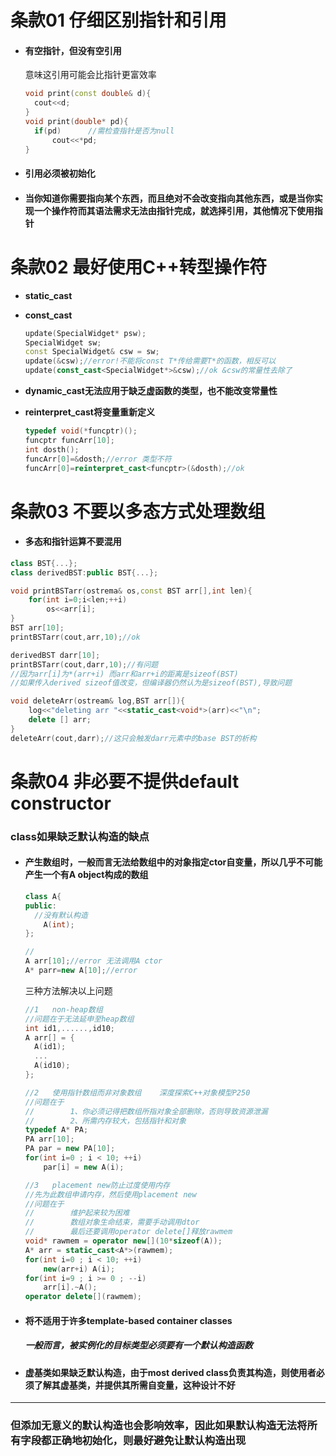 # 条款01	仔细区别指针和引用

- #### 有空指针，但没有空引用

  意味这引用可能会比指针更富效率

  ```cpp
  void print(const double& d){
  	cout<<d;
  }
  void print(double* pd){
  	if(pd)		//需检查指针是否为null
  		cout<<*pd;
  }
  ```

- #### 引用必须被初始化

- #### 当你知道你需要指向某个东西，而且绝对不会改变指向其他东西，或是当你实现一个操作符而其语法需求无法由指针完成，就选择引用，其他情况下使用指针



# 条款02	最好使用C++转型操**作符**

- **static_cast**

- **const_cast**

  ```cpp
  update(SpecialWidget* psw);
  SpecialWidget sw;
  const SpecialWidget& csw = sw;
  update(&csw);//error!不能将const T*传给需要T*的函数，相反可以
  update(const_cast<SpecialWidget*>&csw);//ok &csw的常量性去除了
  ```

- **dynamic_cast无法应用于缺乏虚函数的类型，也不能改变常量性**

- **reinterpret_cast将变量重新定义**

  ```cpp
  typedef void(*funcptr)();
  funcptr funcArr[10];
  int dosth();
  funcArr[0]=&dosth;//error	类型不符
  funcArr[0]=reinterpret_cast<funcptr>(&dosth);//ok
  ```



# 条款03	不要以多态方式处理数组

- #### 多态和指针运算不要混用

```cpp
class BST{...};
class derivedBST:public BST{...};

void printBSTarr(ostrema& os,const BST arr[],int len){
	for(int i=0;i<len;++i)
		os<<arr[i];
}
BST arr[10];
printBSTarr(cout,arr,10);//ok

derivedBST darr[10];
printBSTarr(cout,darr,10);//有问题
//因为arr[i]为*(arr+i) 而arr和arr+i的距离是sizeof(BST)
//如果传入derived sizeof值改变，但编译器仍然认为是sizeof(BST),导致问题
```

```cpp
void deleteArr(ostream& log,BST arr[]){
	log<<"deleting arr "<<static_cast<void*>(arr)<<"\n";
	delete [] arr;
}
deleteArr(cout,darr);//这只会触发darr元素中的base BST的析构
```



# 条款04	非必要不提供default constructor

### class如果缺乏默认构造的缺点

- #### 产生数组时，一般而言无法给数组中的对象指定ctor自变量，所以几乎不可能产生一个有A object构成的数组

  ```cpp
  class A{
  public:
  	//没有默认构造
      A(int);
  };
  
  //
  A arr[10];//error 无法调用A ctor
  A* parr=new A[10];//error
  ```

  三种方法解决以上问题

  ```cpp
  //1	non-heap数组
  //问题在于无法延申至heap数组
  int id1,......,id10;
  A arr[] = {
  	A(id1);
  	...
  	A(id10);
  };
  
  //2	使用指针数组而非对象数组	深度探索C++对象模型P250
  //问题在于	
  //		1、你必须记得把数组所指对象全部删除，否则导致资源泄漏
  //		2、所需内存较大，包括指针和对象
  typedef A* PA;
  PA arr[10];
  PA par = new PA[10];
  for(int i=0 ; i < 10; ++i)
      par[i] = new A(i);
  
  //3	placement new防止过度使用内存
  //先为此数组申请内存，然后使用placement new
  //问题在于
  //		维护起来较为困难
  //		数组对象生命结束，需要手动调用dtor
  //		最后还要调用operator delete[]释放rawmem
  void* rawmem = operator new[](10*sizeof(A));
  A* arr = static_cast<A*>(rawmem);
  for(int i=0 ; i < 10; ++i)
      new(arr+i) A(i);
  for(int i=9 ; i >= 0 ; --i)
      arr[i].~A();
  operator delete[](rawmem);
  ```

- #### 将不适用于许多template-based container classes

  ##### 一般而言，被实例化的目标类型必须要有一个默认构造函数

- #### 虚基类如果缺乏默认构造，由于most derived class负责其构造，则使用者必须了解其虚基类，并提供其所需自变量，这种设计不好

------

### 但添加无意义的默认构造也会影响效率，因此如果默认构造无法将所有字段都正确地初始化，则最好避免让默认构造出现



# 